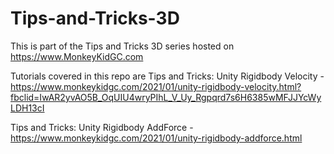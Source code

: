 # Tips-and-Tricks-3D

This is part of the Tips and Tricks 3D series hosted on https://www.MonkeyKidGC.com

Tutorials covered in this repo are
Tips and Tricks: Unity Rigidbody Velocity - https://www.monkeykidgc.com/2021/01/unity-rigidbody-velocity.html?fbclid=IwAR2yvAO5B_OqUIU4wryPIhL_V_Uy_Rgpqrd7s6H6385wMFJJYcWyLDH13cI


Tips and Tricks: Unity Rigidbody AddForce - https://www.monkeykidgc.com/2021/01/unity-rigidbody-addforce.html